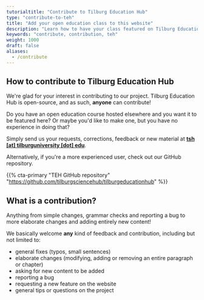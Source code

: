 ```yaml
---
tutorialtitle: "Contribute to Tilburg Education Hub"
type: "contribute-to-teh"
title: "Add your open education class to this website"
description: "Learn how to have your class featured on Tilburg Education Hub."
keywords: "contribute, contribution, teh"
weight: 1000
draft: false
aliases:
  - /contribute
---
```


## How to contribute to Tilburg Education Hub

We're glad for your interest in contributing to our project. Tilburg Education Hub is open-source, and as such, **anyone** can contribute!

Do you have an open education course hosted elsewhere and you want it to be featured here? Or maybe you'd like to make one, but you have no experience in doing that?

Simply send us your requests, corrections, feedback or new material at **[tsh [at] tilburguniversity [dot] edu](mailto:tsh@tilburguniversity.edu)**.

Alternatively, if you're a more experienced user, check out our GitHub repository.

{{% cta-primary "TEH GitHub repository" "https://github.com/tilburgsciencehub/tilburgeducationhub" %}}

## What is a contribution?

Anything from simple changes, grammar checks and reporting a bug to more elaborate changes and adding entirely new content!

We basically welcome **any** kind of feedback and contribution, including but not limited to:

- general fixes (typos, small sentences)
- elaborate changes (modifying, adding or removing an entire paragraph or chapter)
- asking for new content to be added
- reporting a bug
- requesting a new feature on the website
- general tips or questions on the project
